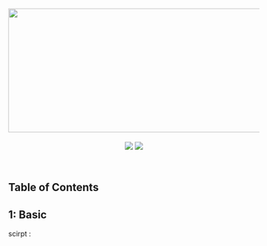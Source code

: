 <h1 align="center">
  <img src = "https://user-images.githubusercontent.com/81912557/177483823-314846ed-c801-4c10-89bb-0fa6f17018db.PNG" width="542" height="249"><br/>
</h1>
<p align="center">
  <img src = "https://img.shields.io/badge/Language-javascript-yellow">
  <img src = "https://img.shields.io/badge/Application-visual studio-skyblue">
</p>
<br>

## Table of Contents
## 1: **Basic <br>**
scirpt : []()<br>
